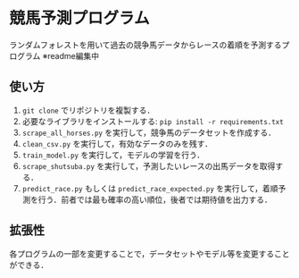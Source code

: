 # 競馬予測プログラム
ランダムフォレストを用いて過去の競争馬データからレースの着順を予測するプログラム
※readme編集中

## 使い方
1. `git clone` でリポジトリを複製する．
2. 必要なライブラリをインストールする: `pip install -r requirements.txt`
3. `scrape_all_horses.py` を実行して，競争馬のデータセットを作成する．
4. `clean_csv.py` を実行して，有効なデータのみを残す．
5. `train_model.py` を実行して，モデルの学習を行う．
6. `scrape_shutsuba.py` を実行して，予測したいレースの出馬データを取得する．
7. `predict_race.py` もしくは `predict_race_expected.py` を実行して，着順予測を行う．前者では最も確率の高い順位，後者では期待値を出力する．

## 拡張性
各プログラムの一部を変更することで，データセットやモデル等を変更することができる．